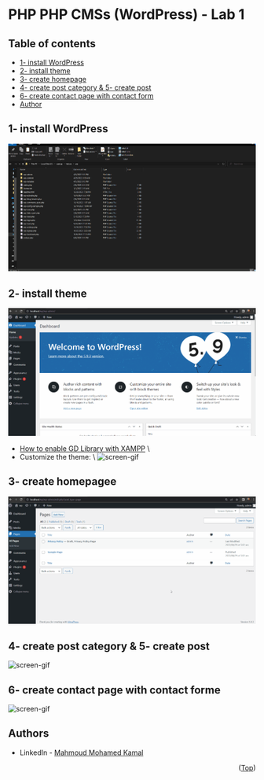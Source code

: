 # PHP PHP CMSs (WordPress) - Lab 1

## Table of contents
- [1- install WordPress](#1--install-WordPress)
- [2- install theme](#2--install-theme)
- [3- create homepage](#3--create-homepage)
- [4- create post category & 5- create post](#4--create-post-category-&-5--create-post)
- [6- create contact page with contact form](#6--create-contact-page-with-contact-form)
- [Author](#authors)

## 1- install WordPress
![screen-gif](./GIFs/LAB1.1.gif)

## 2- install theme
![screen-gif](./GIFs/LAB1.2.0.gif)
- [How to enable GD Library with XAMPP](https://write.corbpie.com/how-to-enable-gd-library-with-xampp-php-8-on-windows/) \
- Customize the theme: \ 
![screen-gif](./GIFs/LAB1.2.1.gif)

## 3- create homepagee
![screen-gif](./GIFs/LAB1.3.gif)

## 4- create post category & 5- create post
![screen-gif](./GIFs/LAB1.4_5.gif)

## 6- create contact page with contact forme
![screen-gif](./GIFs/LAB1.6.gif)


## Authors

* LinkedIn - [Mahmoud Mohamed Kamal](https://www.linkedin.com/in/mahmoudfierro98)

<p align="right">(<a href="#top">Top</a>)</p>